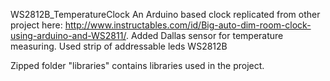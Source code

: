 WS2812B_TemperatureClock
An Arduino based clock replicated from other project here: http://www.instructables.com/id/Big-auto-dim-room-clock-using-arduino-and-WS2811/. Added Dallas sensor for temperature measuring. Used strip of addressable leds WS2812B

Zipped folder "libraries" contains libraries used in the project.
